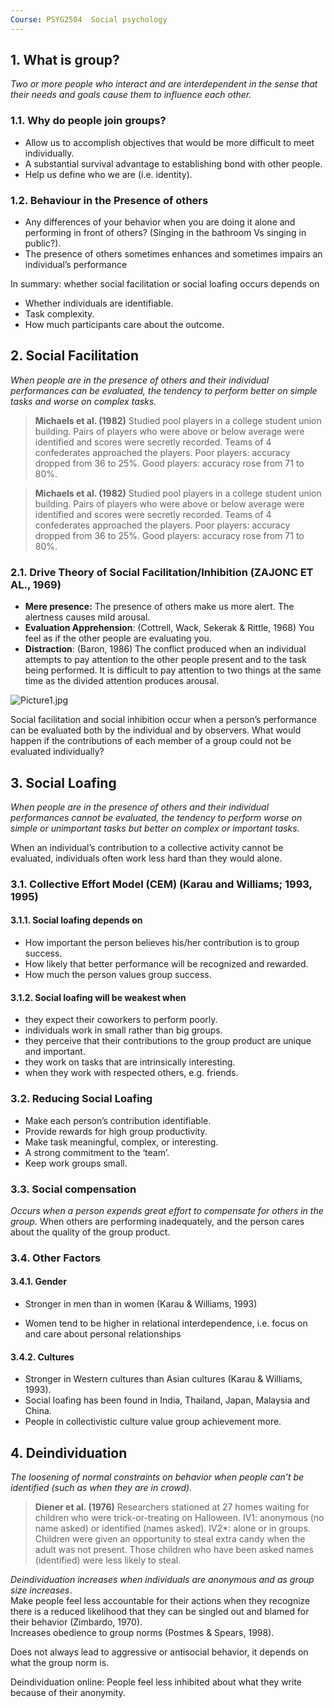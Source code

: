 ```yaml
---
Course: PSYG2504  Social psychology
---
```


## 1. What is group?

*Two or more people who interact and are interdependent in the sense that their needs and goals cause them to influence each other.*

### 1.1. Why do people join groups?

- Allow us to accomplish objectives that would be more difficult to meet individually.
- A substantial survival advantage to establishing bond with other people.
- Help us define who we are (i.e. identity).

### 1.2. Behaviour in the Presence of others

- Any differences of your behavior when you are doing it alone and performing in front of others? (Singing in the bathroom Vs singing in public?).
- The presence of others sometimes enhances and sometimes impairs an individual’s performance

In summary: whether social facilitation or social loafing occurs depends on

- Whether individuals are identifiable.
- Task complexity.
- How much participants care about the outcome.

## 2. Social Facilitation

*When people are in the presence of others and their individual performances can be evaluated, the tendency to perform better on simple tasks and worse on complex tasks.*

>  **Michaels et al. (1982)**
> Studied pool players in a college student union building.
> Pairs of players who were above or below average were identified and scores were secretly recorded.
> Teams of 4 confederates approached the players.
> Poor players: accuracy dropped from 36 to 25%.
> Good players: accuracy rose from 71 to 80%.

> **Michaels et al. (1982)**
> Studied pool players in a college student union building.
> Pairs of players who were above or below average were identified and scores were secretly recorded.
> Teams of 4 confederates approached the players.
> Poor players: accuracy dropped from 36 to 25%.
> Good players: accuracy rose from 71 to 80%.

### 2.1. Drive Theory of Social Facilitation/Inhibition (ZAJONC ET AL., 1969)

- **Mere presence:** 
  The presence of others make us more alert. The alertness causes mild arousal.
- **Evaluation Apprehension**: (Cottrell, Wack, Sekerak & Rittle, 1968) 
  You feel as if the other people are evaluating you.
- **Distraction**: (Baron, 1986)
  The conflict produced when an individual attempts to pay attention to the other people present and to the task being performed.
  It is difficult to pay attention to two things at the same time as the divided attention produces arousal.

![Picture1.jpg](https://photo-1303301880.cos.ap-guangzhou.myqcloud.com/2024/05/12/66407ea8d51e8.jpg)

Social facilitation and social inhibition occur when a person’s performance can be evaluated both by the individual and by observers.
What would happen if the contributions of each member of a group could not be evaluated individually?

## 3. Social Loafing

*When people are in the presence of others and their individual performances cannot be evaluated, the tendency to perform worse on simple or unimportant tasks but better on complex or important tasks.*

When an individual’s contribution to a collective activity cannot be evaluated, individuals often work less hard than they would alone.

### 3.1. Collective Effort Model (CEM) (Karau and Williams; 1993, 1995)

#### 3.1.1. Social loafing depends on

- How important the person believes his/her contribution is to group success.
- How likely that better performance will be recognized and rewarded.
- How much the person values group success.

#### 3.1.2. Social loafing will be weakest when

- they expect their coworkers to perform poorly.
- individuals work in small rather than big groups.
- they perceive that their contributions to the group product are unique and important.
- they work on tasks that are intrinsically interesting.
- when they work with respected others, e.g. friends.

### 3.2. Reducing Social Loafing
- Make each person’s contribution identifiable.
- Provide rewards for high group productivity.
- Make task meaningful, complex, or interesting.
- A strong commitment to the ‘team’.
- Keep work groups small.

### 3.3. Social compensation

*Occurs when a person expends great effort to compensate for others in the group.*
When others are performing inadequately, and the person cares about the quality of the group product.

### 3.4. Other Factors

#### 3.4.1. Gender

- Stronger in men than in women (Karau & Williams, 1993)

- Women tend to be higher in relational interdependence, i.e. focus on and care about personal relationships

#### 3.4.2. Cultures
- Stronger in Western cultures than Asian cultures (Karau & Williams, 1993).
-  Social loafing has been found in India, Thailand, Japan, Malaysia and China.
- People in collectivistic culture value group achievement more.

## 4. Deindividuation

*The loosening of normal constraints on behavior when people can’t be identified (such as when they are in crowd).*

> **Diener et al. (1976)**
> Researchers stationed at 27 homes waiting for children who were trick-or-treating on Halloween.
> IV1: anonymous (no name asked) or identified (names asked).
> IV2*: alone or in groups.
> Children were given an opportunity to steal extra candy when the adult was not present.
> Those children who have been asked names (identified) were less likely to steal.

*Deindividuation increases when individuals are anonymous and as group size increases*.  
Make people feel less accountable for their actions when they recognize there is a reduced likelihood that they can be singled out and blamed for their behavior (Zimbardo, 1970).  
Increases obedience to group norms (Postmes & Spears, 1998).

Does not always lead to aggressive or antisocial behavior, it depends on what the group norm is.

Deindividuation online: People feel less inhibited about what they write because of their anonymity.
